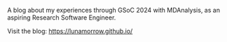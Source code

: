 A blog about my experiences through GSoC 2024 with MDAnalysis, as an aspiring Research Software Engineer.

Visit the blog: https://lunamorrow.github.io/
